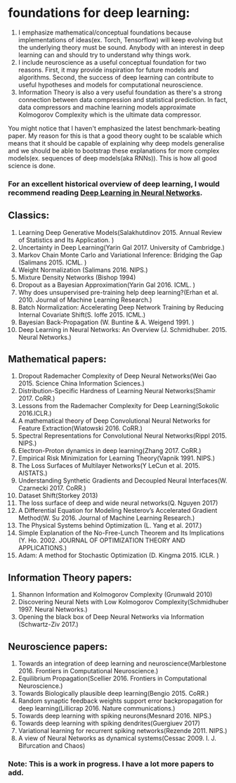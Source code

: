 # foundations for deep learning:
1. I emphasize mathematical/conceptual foundations because implementations of ideas(ex. Torch, Tensorflow)
   will keep evolving but the underlying theory must be sound. Anybody with an interest in deep learning 
   can and should try to understand why things work. 
2. I include neuroscience as a useful conceptual foundation for two reasons. First, it may provide inspiration
   for future models and algorithms. Second, the success of deep learning can contribute to useful hypotheses
   and models for computational neuroscience. 
3. Information Theory is also a very useful foundation as there's a strong connection between data compression
and statistical prediction. In fact, data compressors and machine learning models approximate Kolmogorov Complexity
which is the ultimate data compressor. 

You might notice that I haven't emphasized the latest benchmark-beating paper. My reason for this is that a good
theory ought to be scalable which means that it should be capable of explaining why deep models generalise and we
should be able to bootstrap these explanations for more complex models(ex. sequences of deep models(aka RNNs)).
This is how all good science is done. 

### For an excellent historical overview of deep learning, I would recommend reading [Deep Learning in Neural Networks](https://github.com/pauli-space/foundations_for_deep_learning/blob/master/classics/deep_learning_in_neural_networks.pdf).

## Classics:
1. Learning Deep Generative Models(Salakhutdinov 2015. Annual Review of Statistics and Its Application. )
2. Uncertainty in Deep Learning(Yarin Gal 2017. University of Cambridge.)
3. Markov Chain Monte Carlo and Variational Inference: Bridging the Gap (Salimans 2015. ICML. )
4. Weight Normalization (Salimans 2016. NIPS.)
5. Mixture Density Networks (Bishop 1994)
6. Dropout as a Bayesian Approximation(Yarin Gal 2016. ICML. )
7. Why does unsupervised pre-training help deep learning?(Erhan et al. 2010. Journal of Machine Learning Research.)
8. Batch Normalization: Accelerating Deep Network Training by Reducing Internal Covariate Shift(S. Ioffe 2015. ICML.)
9. Bayesian Back-Propagation (W. Buntine & A. Weigend 1991. )
10. Deep Learning in Neural Networks: An Overview (J. Schmidhuber. 2015. Neural Networks.)

## Mathematical papers:
1. Dropout Rademacher Complexity of Deep Neural Networks(Wei Gao 2015. Science China Information Sciences.)
2. Distribution-Specific Hardness of Learning Neural Networks(Shamir 2017. CoRR.)
3. Lessons from the Rademacher Complexity for Deep Learning(Sokolic 2016.ICLR.) 
4. A mathematical theory of Deep Convolutional Neural Networks for Feature Extraction(Wiatowski 2016. CoRR.)
5. Spectral Representations for Convolutional Neural Networks(Rippl 2015. NIPS.)
6. Electron-Proton dynamics in deep learning(Zhang 2017. CoRR.)       
7. Empirical Risk Minimization for Learning Theory(Vapnik 1991. NIPS.)
8. The Loss Surfaces of Multilayer Networks(Y LeCun et al. 2015. AISTATS.)
9. Understanding Synthetic Gradients and Decoupled Neural Interfaces(W. Czarnecki 2017. CoRR.)
10. Dataset Shift(Storkey 2013)
11. The loss surface of deep and wide neural networks(Q. Nguyen 2017)
12. A Differential Equation for Modeling Nesterov’s Accelerated Gradient Method(W. Su 2016. Journal of Machine Learning Research.)
13. The Physical Systems behind Optimization (L. Yang et al. 2017.)
14. Simple Explanation of the No-Free-Lunch Theorem and Its Implications (Y. Ho. 2002. JOURNAL OF OPTIMIZATION THEORY AND APPLICATIONS.)
15. Adam: A method for Stochastic Optimization (D. Kingma 2015. ICLR. )

## Information Theory papers:
1. Shannon Information and Kolmogorov Complexity (Grunwald 2010)
2. Discovering Neural Nets with Low Kolmogorov Complexity(Schmidhuber 1997. Neural Networks.) 
3. Opening the black box of Deep Neural Networks via Information (Schwartz-Ziv 2017.)                                    

## Neuroscience papers:
1. Towards an integration of deep learning and neuroscience(Marblestone 2016. Frontiers in Computational Neuroscience.)
2. Equilibrium Propagation(Scellier 2016. Frontiers in Computational Neuroscience.)
3. Towards Biologically plausible deep learning(Bengio 2015. CoRR.)
4. Random synaptic feedback weights support error backpropagation for deep learning(Lillicrap 2016. Nature communications.)
5. Towards deep learning with spiking neurons(Mesnard 2016. NIPS.)
6. Towards deep learning with spiking dendrites(Guergiuev 2017)
7. Variational learning for recurrent spiking networks(Rezende 2011. NIPS.)
8. A view of Neural Networks as dynamical systems(Cessac 2009. I. J. Bifurcation and Chaos)

### Note: This is a work in progress. I have a lot more papers to add.

